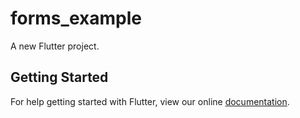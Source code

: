 # forms_example

A new Flutter project.

## Getting Started

For help getting started with Flutter, view our online
[documentation](https://flutter.io/).
